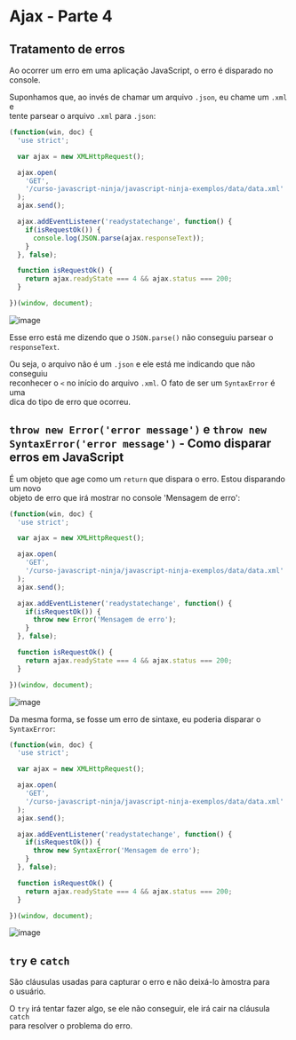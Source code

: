 # Ajax - Parte 4 

## Tratamento de erros 
Ao ocorrer um erro em uma aplicação JavaScript, o erro é disparado no console.  

Suponhamos que, ao invés de chamar um arquivo `.json`, eu chame um `.xml` e  
tente parsear o arquivo `.xml` para `.json`:  

```JAVASCRIPT 
(function(win, doc) {
  'use strict';

  var ajax = new XMLHttpRequest();

  ajax.open(
    'GET',
    '/curso-javascript-ninja/javascript-ninja-exemplos/data/data.xml'
  );
  ajax.send();

  ajax.addEventListener('readystatechange', function() {
    if(isRequestOk()) {
      console.log(JSON.parse(ajax.responseText));
    }
  }, false);

  function isRequestOk() {
    return ajax.readyState === 4 && ajax.status === 200;
  }

})(window, document);
```

![image](https://user-images.githubusercontent.com/29297788/32449502-e03e6162-c2f8-11e7-8a44-fa5b2da058ef.png)

Esse erro está me dizendo que o `JSON.parse()` não conseguiu parsear o `responseText`.  

Ou seja, o arquivo não é um `.json` e ele está me indicando que não conseguiu  
reconhecer o `<` no início do arquivo `.xml`. O fato de ser um `SyntaxError` é uma  
dica do tipo de erro que ocorreu.  

## `throw new Error('error message')` e `throw new SyntaxError('error message')` - Como disparar erros em JavaScript 
É um objeto que age como um `return` que dispara o erro. Estou disparando um novo  
objeto de erro que irá mostrar no console 'Mensagem de erro':  

```JAVASCRIPT 
(function(win, doc) {
  'use strict';

  var ajax = new XMLHttpRequest();

  ajax.open(
    'GET',
    '/curso-javascript-ninja/javascript-ninja-exemplos/data/data.xml'
  );
  ajax.send();

  ajax.addEventListener('readystatechange', function() {
    if(isRequestOk()) {
      throw new Error('Mensagem de erro');
    }
  }, false);

  function isRequestOk() {
    return ajax.readyState === 4 && ajax.status === 200;
  }

})(window, document);
```

![image](https://user-images.githubusercontent.com/29297788/32449846-cdf149e2-c2f9-11e7-8b88-9e706fd1df80.png)

Da mesma forma, se fosse um erro de sintaxe, eu poderia disparar o `SyntaxError`:  

```JAVASCRIPT 
(function(win, doc) {
  'use strict';

  var ajax = new XMLHttpRequest();

  ajax.open(
    'GET',
    '/curso-javascript-ninja/javascript-ninja-exemplos/data/data.xml'
  );
  ajax.send();

  ajax.addEventListener('readystatechange', function() {
    if(isRequestOk()) {
      throw new SyntaxError('Mensagem de erro');
    }
  }, false);

  function isRequestOk() {
    return ajax.readyState === 4 && ajax.status === 200;
  }

})(window, document);
```

![image](https://user-images.githubusercontent.com/29297788/32449956-14054c8a-c2fa-11e7-91c5-d4a727474b01.png)

## `try` e `catch`  
São cláusulas usadas para capturar o erro e não deixá-lo àmostra para  
o usuário.  

O `try` irá tentar fazer algo, se ele não conseguir, ele irá cair na cláusula `catch`  
para resolver o problema do erro.  

